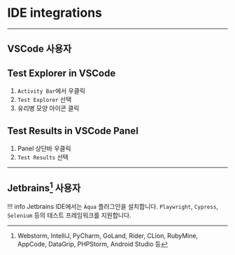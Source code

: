 # IDE integrations

---

## VSCode 사용자

## Test Explorer in VSCode

1. `Activity Bar`에서 우클릭
2. `Test Explorer` 선택
3. 유리병 모양 아이콘 클릭

## Test Results in VSCode Panel

1. Panel 상단바 우클릭
2. `Test Results` 선택

---

## Jetbrains[^1] 사용자

!!! info
    Jetbrains IDE에서는 `Aqua` 플러그인을 설치합니다. `Playwright`, `Cypress`, `Selenium` 등의 테스트 프레임워크를 지원합니다.

[^1]: Webstorm, IntelliJ, PyCharm, GoLand, Rider, CLion, RubyMine, AppCode, DataGrip, PHPStorm, Android Studio 등